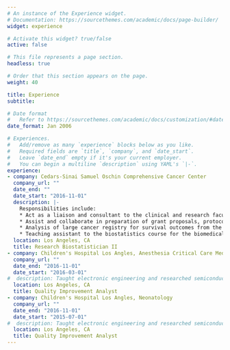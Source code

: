 ```yaml
---
# An instance of the Experience widget.
# Documentation: https://sourcethemes.com/academic/docs/page-builder/
widget: experience

# Activate this widget? true/false
active: false

# This file represents a page section.
headless: true

# Order that this section appears on the page.
weight: 40

title: Experience
subtitle:

# Date format
#   Refer to https://sourcethemes.com/academic/docs/customization/#date-format
date_format: Jan 2006

# Experiences.
#   Add/remove as many `experience` blocks below as you like.
#   Required fields are `title`, `company`, and `date_start`.
#   Leave `date_end` empty if it's your current employer.
#   You can begin a multiline `description` using YAML's `|-`.
experience:
- company: Cedars-Sinai Samuel Oschin Comprehensive Cancer Center
  company_url: ""
  date_end: ""
  date_start: "2016-11-01"
  description: |-
    Responsibilities include:
    * Act as a liaison and consultant to the clinical and research faculty regarding ongoing research projects within the Samuel Oschin Comprehensive Cancer Institute as well as other divisions and departments at Cedars Sinai.
    * Assist and collaborate in preparation of grant proposals, protocol designs, publications, and presentation by providing statistical support for sample size determination and power analysis.
    * Analysis of large cancer registry for survival outcomes from the National Cancer Database (NCDB), and the Surveillance, Epidemiology, and End Results Program (SEER-Medicare) from the National Cancer Institute (NCI).
    * Teaching assistant to the biostatistics course for the biomedical sciences PhD program.
  location: Los Angeles, CA
  title: Research Biostatistician II
- company: Children's Hospital Los Angles, Anesthesia Critical Care Medicine
  company_url: ""
  date_end: "2016-11-01"
  date_start: "2016-03-01"
#  description: Taught electronic engineering and researched semiconductor physics.
  location: Los Angeles, CA
  title: Quality Improvement Analyst
- company: Children's Hospital Los Angles, Neonatology
  company_url: ""
  date_end: "2016-11-01"
  date_start: "2015-07-01"
#  description: Taught electronic engineering and researched semiconductor physics.
  location: Los Angeles, CA
  title: Quality Improvement Analyst
---
```

